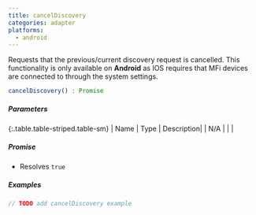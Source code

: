 ```yaml
---
title: cancelDiscovery
categories: adapter
platforms:
  - android
---
```


Requests that the previous/current discovery request is cancelled.  This functionality is only available on **Android** as IOS requires that MFi devices are connected to through the system settings.

``` javascript
cancelDiscovery() : Promise
```

##### Parameters

{:.table.table-striped.table-sm}
| Name | Type | Description|
| N/A |  |  |

##### Promise

- Resolves `true` 

##### Examples

``` javascript
// TODO add cancelDiscovery example
```

